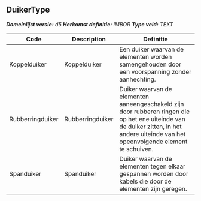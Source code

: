 ﻿## DuikerType

*__Domeinlijst versie:__ d5*
*__Herkomst definitie:__ IMBOR*
*__Type veld:__ TEXT*

|__Code__ |__Description__ |__Definitie__	|
|	---	|	---	|   ---	| 
| Koppelduiker | Koppelduiker | Een duiker waarvan de elementen worden samengehouden door een voorspanning zonder aanhechting. |
| Rubberringduiker | Rubberringduiker | Duiker waarvan de elementen aaneengeschakeld zijn door rubberen ringen die op het ene uiteinde van de duiker zitten, in het andere uiteinde van het opeenvolgende element te schuiven. |
| Spanduiker | Spanduiker | Duiker waarvan de elementen tegen elkaar gespannen worden door kabels die door de elementen zijn geregen. |

